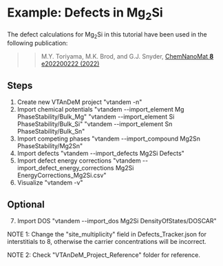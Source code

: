 Example: Defects in Mg<sub>2</sub>Si
====================================

The defect calculations for Mg<sub>2</sub>Si in this tutorial have been used in the following publication:

>> M.Y. Toriyama, M.K. Brod, and G.J. Snyder,
   [ChemNanoMat **8** e202200222 (2022)](https://doi.org/10.1002/cnma.202200222)

Steps
-----
1. Create new VTAnDeM project
	"vtandem -n"
2. Import chemical potentials
	"vtandem --import_element Mg PhaseStability/Bulk_Mg"
	"vtandem --import_element Si PhaseStability/Bulk_Si"
	"vtandem --import_element Sn PhaseStability/Bulk_Sn"
3. Import competing phases
	"vtandem --import_compound Mg2Sn PhaseStability/Mg2Sn"
4. Import defects
	"vtandem --import_defects Mg2Si Defects"
5. Import defect energy corrections
	"vtandem --import_defect_energy_corrections Mg2Si EnergyCorrections_Mg2Si.csv"
6. Visualize
	"vtandem -v"


Optional
--------
7. Import DOS
	"vtandem --import_dos Mg2Si DensityOfStates/DOSCAR"


NOTE 1: Change the "site_multiplicity" field in Defects_Tracker.json for interstitials to 8, otherwise the carrier concentrations will be incorrect.

NOTE 2: Check "VTAnDeM_Project_Reference" folder for reference.

